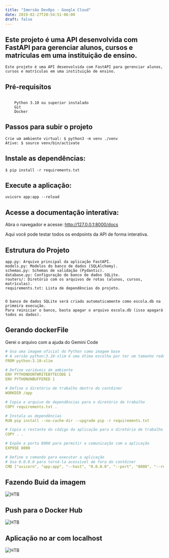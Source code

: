 ```yaml
---
title: "Imersão DevOps - Google Cloud"
date: 2019-02-27T20:54:51-06:00
draft: false
---
```


## Este projeto é uma API desenvolvida com FastAPI para gerenciar alunos, cursos e matrículas em uma instituição de ensino.
```
Este projeto é uma API desenvolvida com FastAPI para gerenciar alunos, cursos e matrículas em uma instituição de ensino.
```

## Pré-requisitos
```

    Python 3.10 ou superior instalado
    Git
    Docker

```

## Passos para subir o projeto
```
Crie um ambiente virtual: $ python3 -m venv ./venv
Ative: $ source venv/bin/activate

```

## Instale as dependências:
```
$ pip install -r requirements.txt
```

## Execute a aplicação:
```
uvicorn app:app --reload
```

## Acesse a documentação interativa:
Abra o navegador e acesse:
http://127.0.0.1:8000/docs

Aqui você pode testar todos os endpoints da API de forma interativa.

## Estrutura do Projeto

    app.py: Arquivo principal da aplicação FastAPI.
    models.py: Modelos do banco de dados (SQLAlchemy).
    schemas.py: Schemas de validação (Pydantic).
    database.py: Configuração do banco de dados SQLite.
    routers/: Diretório com os arquivos de rotas (alunos, cursos, matrículas).
    requirements.txt: Lista de dependências do projeto.


    O banco de dados SQLite será criado automaticamente como escola.db na primeira execução.
    Para reiniciar o banco, basta apagar o arquivo escola.db (isso apagará todos os dados).


## Gerando dockerFile

Gerei o arquivo com a ajuda do Gemini Code

```yml
# Usa uma imagem oficial do Python como imagem base
# A versão python:3.10-slim é uma ótima escolha por ter um tamanho reduzido
FROM python:3.10-slim

# Define variáveis de ambiente
ENV PYTHONDONTWRITEBYTECODE 1
ENV PYTHONUNBUFFERED 1

# Define o diretório de trabalho dentro do contêiner
WORKDIR /app

# Copia o arquivo de dependências para o diretório de trabalho
COPY requirements.txt .

# Instala as dependências
RUN pip install --no-cache-dir --upgrade pip -r requirements.txt

# Copia o restante do código da aplicação para o diretório de trabalho
COPY . .

# Expõe a porta 8000 para permitir a comunicação com a aplicação
EXPOSE 8000

# Define o comando para executar a aplicação
# Usa 0.0.0.0 para torná-la acessível de fora do contêiner
CMD ["uvicorn", "app:app", "--host", "0.0.0.0", "--port", "8000", "--reload"]

```

## Fazendo Buid da imagem

![HTB](/DockerBuild.png)


## Push para o Docker Hub

![HTB](/dockerpush.png)

## Aplicação no ar com localhost 

![HTB](/localhostDocker.png)